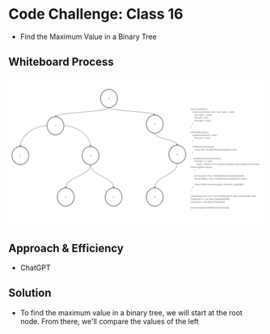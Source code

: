# Code Challenge: Class 16
- Find the Maximum Value in a Binary Tree

## Whiteboard Process
![Whiteboard](./CodeChallenge16.png)

## Approach & Efficiency
- ChatGPT


## Solution

- To find the maximum value in a binary tree, we will start at the root node. From there, we'll compare the values of the left